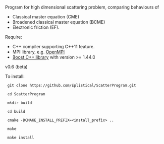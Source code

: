 Program for high dimensional scattering problem, comparing behaviours of 

* Classical master equation (CME)
* Broadened classical master equation (BCME) 
* Electronic friction (EF).

Require:
* C++ compiler supporting C++11 feature.
* MPI library, e.g. [OpenMPI](https://www.open-mpi.org/)
* [Boost C++ library](http://www.boost.org/) with version >= 1.44.0


v0.6 (beta)

To install:
```
 git clone https://github.com/Eplistical/ScatterProgram.git
 
 cd ScatterProgram

 mkdir build

 cd build

 cmake -DCMAKE_INSTALL_PREFIX=<install_prefix> ..

 make

 make install
```
